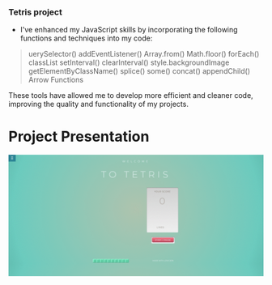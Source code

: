 ### Tetris project

- I've enhanced my JavaScript skills by incorporating the following functions and techniques into my code:

 >uerySelector()
addEventListener()
Array.from()
Math.floor()
forEach()
classList
setInterval()
clearInterval()
style.backgroundImage
getElementByClassName()
splice()
some()
concat()
appendChild()
Arrow Functions

These tools have allowed me to develop more efficient and cleaner code, improving the quality and functionality of my projects.
# Project Presentation

![](./images/Tetris%20Game.gif)
